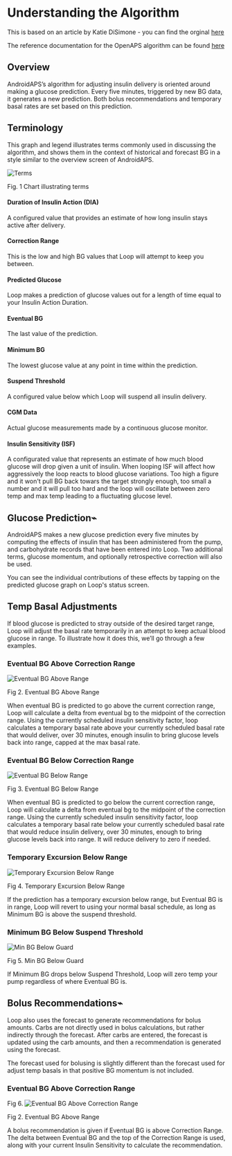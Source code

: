 # Understanding the Algorithm

This is based on an article by Katie DiSimone - you can find the orginal [here](https://loopkit.github.io/loopdocs/operation/algorithm/overview/)

The reference documentation for the OpenAPS algorithm can be found [here](https://openaps.org/reference-design/)


## Overview

AndroidAPS’s algorithm for adjusting insulin delivery is oriented around making a glucose prediction. Every five minutes, triggered by new BG data, it generates a new prediction. Both bolus recommendations and temporary basal rates are set based on this prediction.

## Terminology
This graph and legend illustrates terms commonly used in discussing the algorithm, and shows them in the context of historical and forecast BG in a style similar to the overview screen of AndroidAPS.

![Terms](../../images/terms_graph.png)

Fig. 1 Chart illustrating terms

#### Duration of Insulin Action (DIA)
A configured value that provides an estimate of how long insulin stays active after delivery.
#### Correction Range
This is the low and high BG values that Loop will attempt to keep you between.
#### Predicted Glucose
Loop makes a prediction of glucose values out for a length of time equal to your Insulin Action Duration.
#### Eventual BG
The last value of the prediction.
#### Minimum BG
The lowest glucose value at any point in time within the prediction.
#### Suspend Threshold
A configured value below which Loop will suspend all insulin delivery.
#### CGM Data
Actual glucose measurements made by a continuous glucose monitor.
#### Insulin Sensitivity (ISF)
A configurated value that represents an estimate of how much blood glucose will drop given a unit of insulin. When looping ISF will affect how aggressively the loop reacts to blood glucose variations. Too high a figure and it won't pull BG back towars the target strongly enough, too small a number and it will pull too hard and the loop will oscillate between zero temp and max temp leading to a fluctuating glucose level.

## Glucose Prediction⌁
AndroidAPS makes a new glucose prediction every five minutes by computing the effects of insulin that has been administered from the pump, and carbohydrate records that have been entered into Loop. Two additional terms, glucose momentum, and optionally retrospective correction will also be used.

You can see the individual contributions of these effects by tapping on the predicted glucose graph on Loop's status screen.

## Temp Basal Adjustments
If blood glucose is predicted to stray outside of the desired target range, Loop will adjust the basal rate temporarily in an attempt to keep actual blood glucose in range. To illustrate how it does this, we’ll go through a few examples.

### Eventual BG Above Correction Range

![Eventual BG Above Range](../../images/eventual_bg_above_range.png)

Fig 2. Eventual BG Above Range

When eventual BG is predicted to go above the current correction range, Loop will calculate a delta from eventual bg to the midpoint of the correction range. Using the currently scheduled insulin sensitivity factor, loop calculates a temporary basal rate above your currently scheduled basal rate that would deliver, over 30 minutes, enough insulin to bring glucose levels back into range, capped at the max basal rate.

### Eventual BG Below Correction Range

![Eventual BG Below Range](../../images/eventual_bg_below_range.png)

Fig 3. Eventual BG Below Range

When eventual BG is predicted to go below the current correction range, Loop will calculate a delta from eventual bg to the midpoint of the correction range. Using the currently scheduled insulin sensitivity factor, loop calculates a temporary basal rate below your currently scheduled basal rate that would reduce insulin delivery, over 30 minutes, enough to bring glucose levels back into range. It will reduce delivery to zero if needed.

### Temporary Excursion Below Range

![Temporary Excursion Below Range](../../images/temporary_excursion_below_range.png)

Fig 4. Temporary Excursion Below Range

If the prediction has a temporary excursion below range, but Eventual BG is in range, Loop will revert to using your normal basal schedule, as long as Minimum BG is above the suspend threshold.

### Minimum BG Below Suspend Threshold

![Min BG Below Guard](../../images/min_bg_below_guard.png)

Fig 5. Min BG Below Guard

If Minimum BG drops below Suspend Threshold, Loop will zero temp your pump regardless of where Eventual BG is.


## Bolus Recommendations⌁
Loop also uses the forecast to generate recommendations for bolus amounts. Carbs are not directly used in bolus calculations, but rather indirectly through the forecast. After carbs are entered, the forecast is updated using the carb amounts, and then a recommendation is generated using the forecast.

The forecast used for bolusing is slightly different than the forecast used for adjust temp basals in that positive BG momentum is not included.

### Eventual BG Above Correction Range

Fig 6. ![Eventual BG Above Correction Range](../../images/bolus_eventual_above_range.png)

Fig 2. Eventual BG Above Range

A bolus recommendation is given if Eventual BG is above Correction Range. The delta between Eventual BG and the top of the Correction Range is used, along with your current Insulin Sensitivity to calculate the recommendation.


